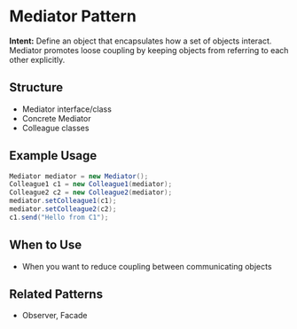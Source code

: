 # Mediator Pattern

**Intent:** Define an object that encapsulates how a set of objects interact. Mediator promotes loose coupling by keeping objects from referring to each other explicitly.

## Structure
- Mediator interface/class
- Concrete Mediator
- Colleague classes

## Example Usage
```java
Mediator mediator = new Mediator();
Colleague1 c1 = new Colleague1(mediator);
Colleague2 c2 = new Colleague2(mediator);
mediator.setColleague1(c1);
mediator.setColleague2(c2);
c1.send("Hello from C1");
```

## When to Use
- When you want to reduce coupling between communicating objects

## Related Patterns
- Observer, Facade
